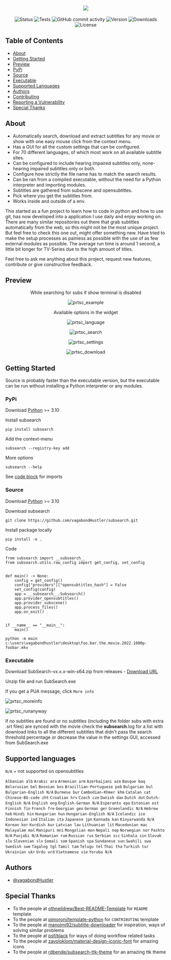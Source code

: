 <h1 align="center"><img src="https://raw.githubusercontent.com/vagabondHustler/SubSearch/main/assets/subsearch_v2.png"/></h1>

<div align="center">

![Status](https://img.shields.io/badge/status-active-success?color=9fa65d&style=flat-square)
![Tests](https://img.shields.io/github/workflow/status/vagabondhustler/subsearch/Tests/main?color=9fa65d&label=tests&style=flat-square)
![GitHub commit activity](https://img.shields.io/github/commit-activity/m/vagabondhustler/subsearch?color=c49b5d&style=flat-square)
![Version](https://img.shields.io/github/v/release/vagabondHustler/SubSearch?color=de935e&display_name=tag&include_prereleases&style=flat-square)
![Downloads](https://img.shields.io/github/downloads/vagabondHustler/SubSearch/total?color=ba9888&style=flat-square)
![License](https://img.shields.io/github/license/vagabondhustler/SUbSearch?color=82a2bd&style=flat-square)

</div>

## Table of Contents

- [About](#about)
- [Getting Started](#getting_started_src)
- [Preview](#preview)
- [PyPi](#pypi)
- [Source](#src)
- [Executable](#exe)
- [Supported Languages](#lsupport)
- [Authors](#authors)
- [Contributing](https://github.com/vagabondHustler/SubSearch/blob/main/.github/CONTRIBUTING.md)
- [Reporting a Vulnerability](https://github.com/vagabondHustler/SubSearch/blob/main/.github/SECURITY.md)
- [Special Thanks](#thanks)

## About <a name = "about"></a>

- Automatically search, download and extract subtitles for any movie or show with one easy mouse click from the context menu.
- Has a GUI for all the custom settings that can be configured.
- For 70 different languages, of which most work on all available subtitle sites.
- Can be configured to include hearing impaired subtitles only, none-hearing impaired subtitles only or both.
- Configure how strictly the file name has to match the search results.
- Can be ran from a compiled executable, without the need for a Python interpreter and importing modules.
- Subtitles are gathered from subscene and opensubtitles.
- Pick where you get the subtitles from.
- Works inside and outside of a env.

This started as a fun project to learn how to code in python and how to use git, has now developed into a application I use daily and enjoy working on. There are many similar repositories out there that grab subtitles automatically from the web, so this might not be the most unique project. But feel free to check this one out, might offer something new. Have tried to make the setup processes as painless as possible with the use of as few external modules as possible. The average run time is around 1 second, a little bit longer for TV-Series due to the high amount of titles.

Feel free to ask me anything about this project, request new features, contribute or give constructive feedback.

## Preview <a name = "preview"></a>

<div align="center">

While searching for subs if show terminal is disabled

![prtsc_example](https://raw.githubusercontent.com/vagabondHustler/SubSearch/main/assets/example.gif)

Available options in the widget

![prtsc_language](https://raw.githubusercontent.com/vagabondHustler/subsearch/main/assets/gui_language.png)

![prtsc_search](https://raw.githubusercontent.com/vagabondHustler/subsearch/main/assets/gui_search.png)

![prtsc_settings](https://raw.githubusercontent.com/vagabondHustler/subsearch/main/assets/gui_settings.png)

![prtsc_download](https://raw.githubusercontent.com/vagabondHustler/SubSearch/main/assets/gui_download.png)

</div>

## Getting Started <a name = "getting_started_src"></a>

Source is probably faster than the executable version, but the executable can be run without installing a Python interpreter or any modules.

### PyPi <a name = "pypi"></a>

Download [Python](https://www.python.org/downloads/) >= 3.10

Install subsearch

`pip install subsearch`

Add the context-menu

`subsearch --registry-key add`

More options

`subsearch --help`

See [code block](#code) for imports

### Source <a name = "src"></a>

Download [Python](https://www.python.org/downloads/) >= 3.10

Download subsearch

`git clone https://github.com/vagabondHustler/subsearch.git`

Install package locally

`pip install -e .`

Code <a name = "code"></a>

```
from subsearch import __subsearch__
from subsearch.utils.raw_config import get_config, set_config


def main() -> None:
    config = get_config()
    config["providers"]["opensubtitles_hash"] = False
    set_config(config)
    app = __subsearch__.Subsearch()
    app.provider_opensubtitles()
    app.provider_subscene()
    app.process_files()
    app.on_exit()


if __name__ == "__main__":
    main()
```

`python -m main c:\users\vagabondhustler\desktop\foo.bar.the.movie.2022.1080p-foobar.mkv`

### Executable <a name = "exe"></a>

Download SubSearch-vx.x.x-win-x64.zip from releases - [Download URL](https://github.com/vagabondHustler/SubSearch/releases)

Unzip file and run SubSearch.exe

If you get a PUA message, click `More info`

![prtsc_moreinfo](https://raw.githubusercontent.com/vagabondHustler/SubSearch/main/assets/moreinfo.png)

![prtsc_runanyway](https://raw.githubusercontent.com/vagabondHustler/SubSearch/main/assets/runanyway.png)

If no subtitles are found or no subtitles (including the folder subs with extra .srt files) are synced with the movie check the **subsearch**.log for a list with download links to all the different subtitles that didn't pass the search threshold percentage or decrease the value in the settings GUI, accessed from SubSearch.exe

## Supported languages <a name = "lsupport"></a>

`N/A` = not supported on opensubtitles

`Albanian alb` `Arabic ara` `Armenian arm` `Azerbaijani aze` `Basque baq` `Belarusian bel` `Bosnian bos` `Brazillian-Portuguese pob` `Bulgarian bul` `Bulgarian-English N/A` `Burmese bur` `Cambodian-Khmer khm` `Catalan cat` `Chinese-BG-code zht` `Croatian hrv` `Czech cze` `Danish dan` `Dutch dut` `Dutch-English N/A` `English eng` `English-German N/A` `Esperanto epo` `Estonian est` `Finnish fin` `French fre` `Georgian geo` `German ger` `Greenlandic N/A` `Hebrew heb` `Hindi hin` `Hungarian hun` `Hungarian-English N/A` `Icelandic ice` `Indonesian ind` `Italian ita` `Japanese jpn` `Kannada kan` `Kinyarwanda N/A` `Korean kor` `Kurdish kur` `Latvian lav` `Lithuanian lit` `Macedonian mac` `Malayalam mal` `Manipuri mni` `Mongolian mon` `Nepali nep` `Norwegian nor` `Pashto N/A` `Punjabi N/A` `Romanian rum` `Russian rus` `Serbian scc` `Sinhala sin` `Slovak slo` `Slovenian slv` `Somali som` `Spanish spa` `Sundanese sun` `Swahili swa` `Swedish swe` `Tagalog tgl` `Tamil tam` `Telugu tel` `Thai tha` `Turkish tur` `Ukrainian ukr` `Urdu urd` `Vietnamese vie` `Yoruba N/A`

## Authors <a name = "authors"></a>

- [@vagabondHustler](https://github.com/vagabondHustler)

## Special Thanks<a name = "thanks"></a>

- To the people at [othneildrew/Best-README-Template](https://github.com/othneildrew/Best-README-Template) for `README` template
- To the people at [pimoroni/template-python](https://github.com/pimoroni/template-python/blob/master/.github/CONTRIBUTING.md) for `CONTRIBUTING` template
- To the people at [manojmj92/subtitle-downloader](https://github.com/manojmj92/subtitle-downloader) for inspiration, ways of solving similar problems
- To the people at [psf/black](https://github.com/psf/black) for ways of doing workflow related tasks
- To the people at [zavoloklom/material-design-iconic-font](https://github.com/zavoloklom/material-design-iconic-font) for amazing icons
- To the people at [rdbende/subsearch-ttk-theme](https://github.com/rdbende/subsearch-ttk-theme) for an amazing ttk theme
